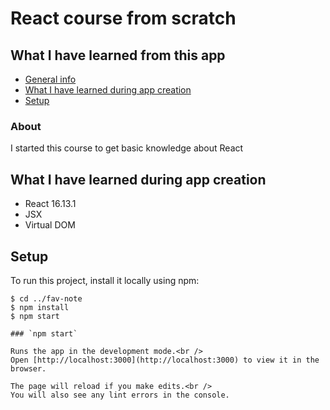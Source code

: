 # React course from scratch

## What I have learned from this app

- [General info](#about)
- [What I have learned during app creation](#what-i-have-learned-during-app-creation)
- [Setup](#setup)

### About

I started this course to get basic knowledge about React

## What I have learned during app creation

- React 16.13.1
- JSX
- Virtual DOM

## Setup

To run this project, install it locally using npm:

```
$ cd ../fav-note
$ npm install
$ npm start

### `npm start`

Runs the app in the development mode.<br />
Open [http://localhost:3000](http://localhost:3000) to view it in the browser.

The page will reload if you make edits.<br />
You will also see any lint errors in the console.

```
